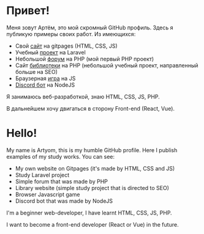 # Привет! 
Меня зовут Артём, это мой скромный GitHub профиль. 
Здесь я публикую примеры своих работ. Из имеющихся:
- Свой [сайт](https://github.com/artemchiruhin/artemchiruhin.github.io) на gitpages (HTML, CSS, JS) 
- Учебный [проект](https://github.com/artemchiruhin/myhouse) на Laravel
- Небольшой [форум](https://github.com/artemchiruhin/forum) на PHP (мой первый PHP проект)
- Сайт [библиотеки](https://github.com/artemchiruhin/mylibrary) на PHP (небольшой учебный проект, направленный больше на SEO)
- Браузерная [игра](https://github.com/artemchiruhin/game) на JS
- [Discord бот](https://github.com/artemchiruhin/discord_bot) на NodeJS


Я занимаюсь веб-разработкой, знаю HTML, CSS, JS, PHP.

В дальнейшем хочу двигаться в сторону Front-end (React, Vue). 

# Hello! 
My name is Artyom, this is my humble GitHub profile. 
Here I publish examples of my study works. You can see:
- My own website on Gitpages (it's made by HTML, CSS and JS) 
- Study Laravel project
- Simple forum that was made by PHP
- Library website (simple study project that is directed to SEO) 
- Browser Javascript game
- Discord bot that was made by NodeJS


I'm a beginner web-developer, I have learnt HTML, CSS, JS, PHP.

I want to become a front-end developer (React or Vue) in the future. 

